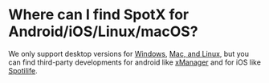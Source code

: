 # Where can I find SpotX for Android/iOS/Linux/macOS?

We only support desktop versions for [Windows](https://github.com/amd64fox/SpotX), [Mac, and Linux](https://github.com/jetfir3/SpotX-Bash), but you can find third-party developments for android like [xManager](https://github.com/xManager-App/xManager/) and for iOS like [Spotilife](https://julio.hackyouriphone.org/).
